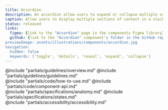 ```yaml
---
title: Accordion
description: An accordion allow users to expand or collapse multiple sections of content in a stack.
caption: Allow users to display multiple sections of content in a stack.
status: released
links:
  figma: {link to the "Accordion" page in the components Figma library}
  github: {link to the "Accordion" component's folder in the GitHub repo}
previewImage: assets/illustrations/components/accordion.jpg
navigation:
  hidden: false
  keywords: ['toggle', 'details', 'reveal', 'expand', 'collapse']
---
```


<section data-tab="Guidelines">
  @include "partials/guidelines/overview.md"
  @include "partials/guidelines/guidelines.md"
</section>

<section data-tab="Code">
  @include "partials/code/how-to-use.md"
  @include "partials/code/component-api.md"
  <!-- @include "partials/code/showcase.md" -->
</section>

<section data-tab="Specifications">
  @include "partials/specifications/anatomy.md"
  @include "partials/specifications/states.md"
</section>

<section data-tab="Accessibility">
  @include "partials/accessibility/accessibility.md"
</section>